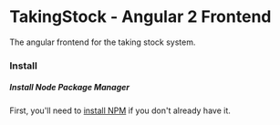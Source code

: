 # TakingStock - Angular 2 Frontend
The angular frontend for the taking stock system.

### Install

##### Install Node Package Manager
First, you'll need to [install NPM](http://blog.npmjs.org/post/85484771375/how-to-install-npm) if you don't already have it.

